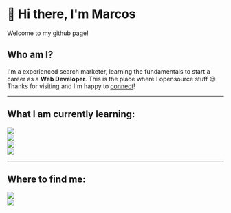 # 👋 Hi there, I'm Marcos

Welcome to my github page!

## Who am I?

I'm a experienced search marketer, learning the fundamentals to start a career as a <b>Web Developer</b>. This is the place where I opensource stuff 😉 Thanks for visiting and I'm happy to [connect](https://www.linkedin.com/in/marcos-de-barros)!

---

## What I am currently learning:

<p>
  <img src="https://img.shields.io/badge/html5%20-%23e34f26.svg?&style=for-the-badge&logo=html5&logoColor=white"/><br>
  <img src="https://img.shields.io/badge/CSS3-1572B6?&style=for-the-badge&logo=css3&logoColor=white"/><br>
  <img src="https://img.shields.io/badge/JavaScript-F7DF1E?style=for-the-badge&logo=javascript&logoColor=black"/><br>
  <img src="https://img.shields.io/badge/React-20232A?style=for-the-badge&logo=react&logoColor=61DAFB" />
</p>

---

## Where to find me:

<a href="https://www.linkedin.com/in/marcos-de-barros/"><img src="https://img.shields.io/badge/linkedin-%230077B5.svg?&style=for-the-badge&logo=linkedin&logoColor=white" /></a><br>
  <a href="mailto:marcos.debarrosvioque@gmail.com"><img src="https://img.shields.io/badge/gmail-%23D14836.svg?&style=for-the-badge&logo=gmail&logoColor=white" /></a>
</p>
